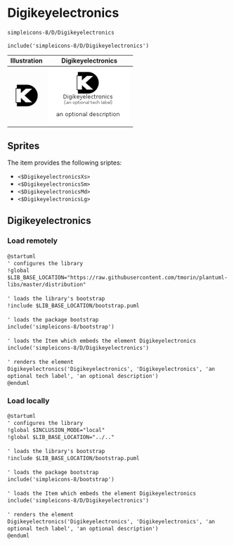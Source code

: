 # Digikeyelectronics


```text
simpleicons-8/D/Digikeyelectronics
```

```text
include('simpleicons-8/D/Digikeyelectronics')
```



| Illustration | Digikeyelectronics |
| :---: | :---: |
| ![illustration for Illustration](../../simpleicons-8/D/Digikeyelectronics.png) | ![illustration for Digikeyelectronics](../../simpleicons-8/D/Digikeyelectronics.Local.png) |



## Sprites
The item provides the following sriptes:

- `<$DigikeyelectronicsXs>`
- `<$DigikeyelectronicsSm>`
- `<$DigikeyelectronicsMd>`
- `<$DigikeyelectronicsLg>`





## Digikeyelectronics

### Load remotely
```plantuml
@startuml
' configures the library
!global $LIB_BASE_LOCATION="https://raw.githubusercontent.com/tmorin/plantuml-libs/master/distribution"

' loads the library's bootstrap
!include $LIB_BASE_LOCATION/bootstrap.puml

' loads the package bootstrap
include('simpleicons-8/bootstrap')

' loads the Item which embeds the element Digikeyelectronics
include('simpleicons-8/D/Digikeyelectronics')

' renders the element
Digikeyelectronics('Digikeyelectronics', 'Digikeyelectronics', 'an optional tech label', 'an optional description')
@enduml
```

### Load locally
```plantuml
@startuml
' configures the library
!global $INCLUSION_MODE="local"
!global $LIB_BASE_LOCATION="../.."

' loads the library's bootstrap
!include $LIB_BASE_LOCATION/bootstrap.puml

' loads the package bootstrap
include('simpleicons-8/bootstrap')

' loads the Item which embeds the element Digikeyelectronics
include('simpleicons-8/D/Digikeyelectronics')

' renders the element
Digikeyelectronics('Digikeyelectronics', 'Digikeyelectronics', 'an optional tech label', 'an optional description')
@enduml
```

